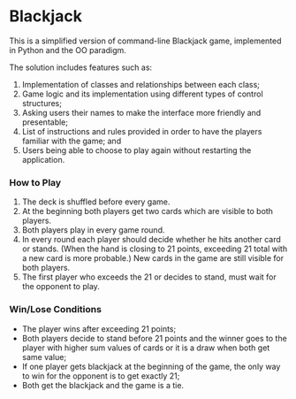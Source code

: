 # Blackjack

This is a simplified version of command-line Blackjack game, implemented in Python and the OO paradigm.

The solution includes features such as:
1. Implementation of classes and relationships between each class;
2. Game logic and its implementation using different types of control structures;
3. Asking users their names to make the interface more friendly and presentable;
4. List of instructions and rules provided in order to have the players familiar 
with the game; and
5. Users being able to choose to play again without restarting the application.

### How to Play
1. The deck is shuffled before every game.
2. At the beginning both players get two cards which are visible to both players.
3. Both players play in every game round.
4. In every round each player should decide whether he hits another card or stands. (When the hand is closing to 21 points, exceeding 21 total with a new card is more probable.) New cards in the game are still visible for both players.
5. The first player who exceeds the 21 or decides to stand, must wait for the opponent to play.

### Win/Lose Conditions
- The player wins after exceeding 21 points;
- Both players decide to stand before 21 points and the winner goes to the player with higher sum values of cards or 
  it is a draw when both get same value; 
- If one player gets blackjack at the beginning of the game, the only way to win for the opponent is to get exactly 21;
- Both get the blackjack and the game is a tie.
